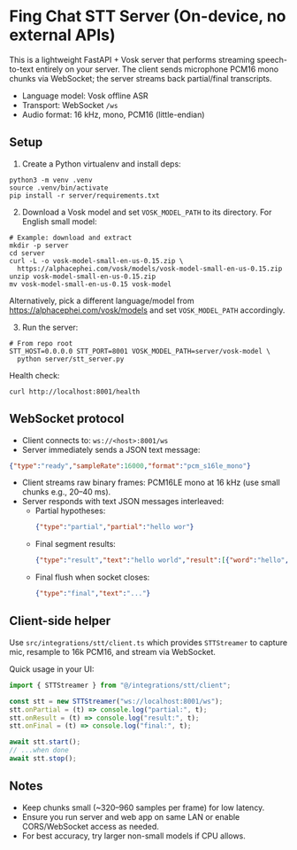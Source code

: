 # Fing Chat STT Server (On-device, no external APIs)

This is a lightweight FastAPI + Vosk server that performs streaming speech-to-text entirely on your server. The client sends microphone PCM16 mono chunks via WebSocket; the server streams back partial/final transcripts.

- Language model: Vosk offline ASR
- Transport: WebSocket `/ws`
- Audio format: 16 kHz, mono, PCM16 (little-endian)

## Setup

1) Create a Python virtualenv and install deps:

```
python3 -m venv .venv
source .venv/bin/activate
pip install -r server/requirements.txt
```

2) Download a Vosk model and set `VOSK_MODEL_PATH` to its directory. For English small model:

```
# Example: download and extract
mkdir -p server
cd server
curl -L -o vosk-model-small-en-us-0.15.zip \
  https://alphacephei.com/vosk/models/vosk-model-small-en-us-0.15.zip
unzip vosk-model-small-en-us-0.15.zip
mv vosk-model-small-en-us-0.15 vosk-model
```

Alternatively, pick a different language/model from https://alphacephei.com/vosk/models and set `VOSK_MODEL_PATH` accordingly.

3) Run the server:

```
# From repo root
STT_HOST=0.0.0.0 STT_PORT=8001 VOSK_MODEL_PATH=server/vosk-model \
  python server/stt_server.py
```

Health check:

```
curl http://localhost:8001/health
```

## WebSocket protocol

- Client connects to: `ws://<host>:8001/ws`
- Server immediately sends a JSON text message:

```json
{"type":"ready","sampleRate":16000,"format":"pcm_s16le_mono"}
```

- Client streams raw binary frames: PCM16LE mono at 16 kHz (use small chunks e.g., 20–40 ms).
- Server responds with text JSON messages interleaved:
  - Partial hypotheses:
    ```json
    {"type":"partial","partial":"hello wor"}
    ```
  - Final segment results:
    ```json
    {"type":"result","text":"hello world","result":[{"word":"hello","start":0.0,"end":0.4}, ...]}
    ```
  - Final flush when socket closes:
    ```json
    {"type":"final","text":"..."}
    ```

## Client-side helper

Use `src/integrations/stt/client.ts` which provides `STTStreamer` to capture mic, resample to 16k PCM16, and stream via WebSocket.

Quick usage in your UI:

```ts
import { STTStreamer } from "@/integrations/stt/client";

const stt = new STTStreamer("ws://localhost:8001/ws");
stt.onPartial = (t) => console.log("partial:", t);
stt.onResult = (t) => console.log("result:", t);
stt.onFinal = (t) => console.log("final:", t);

await stt.start();
// ...when done
await stt.stop();
```

## Notes

- Keep chunks small (~320–960 samples per frame) for low latency.
- Ensure you run server and web app on same LAN or enable CORS/WebSocket access as needed.
- For best accuracy, try larger non-small models if CPU allows.
